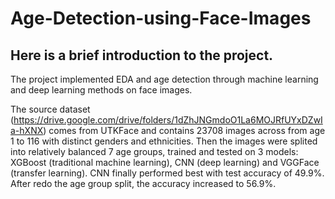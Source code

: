 # Age-Detection-using-Face-Images

## Here is a brief introduction to the project.
The project implemented EDA and age detection through machine learning and deep learning methods on face images.

The source dataset (https://drive.google.com/drive/folders/1dZhJNGmdoO1La6MOJRfUYxDZwIa-hXNX) comes from UTKFace and contains 23708 images across from age 1 to 116 with distinct genders and ethnicities. Then the images were splited into relatively balanced 7 age groups, trained and tested on 3 models: XGBoost (traditional machine learning), CNN (deep learning) and VGGFace (transfer learning). CNN finally performed best with test accuracy of 49.9%. After redo the age group split, the accuracy increased to 56.9%.
